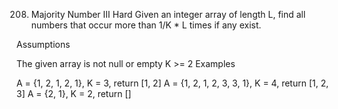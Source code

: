 208. Majority Number III
Hard
Given an integer array of length L, find all numbers that occur more than 1/K * L times if any exist.

Assumptions

The given array is not null or empty
K >= 2
Examples

A = {1, 2, 1, 2, 1}, K = 3, return [1, 2]
A = {1, 2, 1, 2, 3, 3, 1}, K = 4, return [1, 2, 3]
A = {2, 1}, K = 2, return []
